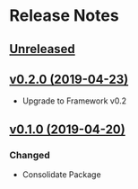 # Release Notes

## [Unreleased](https://github.com/ixocreate/ixocreate/compare/v0.2.0...develop)

## [v0.2.0 (2019-04-23)](https://github.com/ixocreate/ixocreate/compare/0.1.0...0.2.0)

- Upgrade to Framework v0.2

## [v0.1.0 (2019-04-20)](https://github.com/ixocreate/ixocreate/compare/master...0.1.0)

### Changed
- Consolidate Package
